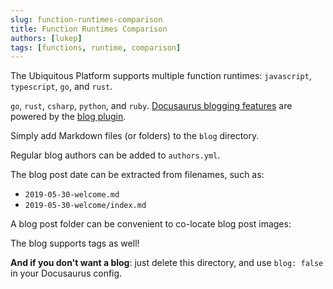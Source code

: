 ```yaml
---
slug: function-runtimes-comparison
title: Function Runtimes Comparison
authors: [lukep]
tags: [functions, runtime, comparison]
---
```



The Ubiquitous Platform supports multiple function runtimes: `javascript`, `typescript`, `go`, and `rust`.  

`go`, `rust`, `csharp`, `python`, and `ruby`.
[Docusaurus blogging features](https://docusaurus.io/docs/blog) are powered by the [blog plugin](https://docusaurus.io/docs/api/plugins/@docusaurus/plugin-content-blog).

Simply add Markdown files (or folders) to the `blog` directory.

Regular blog authors can be added to `authors.yml`.

The blog post date can be extracted from filenames, such as:

- `2019-05-30-welcome.md`
- `2019-05-30-welcome/index.md`

A blog post folder can be convenient to co-locate blog post images:


The blog supports tags as well!

**And if you don't want a blog**: just delete this directory, and use `blog: false` in your Docusaurus config.
